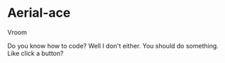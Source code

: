 # Aerial-ace
Vroom

Do you know how to code?
Well I don't either. 
You should do something.
Like click a button?
